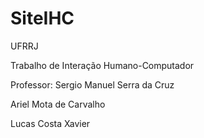 # SiteIHC

UFRRJ

Trabalho de Interação Humano-Computador 

Professor: Sergio Manuel Serra da Cruz


Ariel Mota de Carvalho

Lucas Costa Xavier

